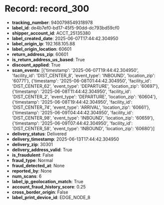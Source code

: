# Record: record_300

- **tracking_number**: 9400798549318978
- **label_id**: de4b7ef0-bd17-45f5-90dd-dc793bd59cf0
- **shipper_account_id**: ACCT_25135380
- **label_created_date**: 2025-06-07T17:44:42.304950
- **label_origin_ip**: 192.168.105.88
- **label_origin_location**: 60601
- **return_address_zip**: 60601
- **is_return_address_us_based**: True
- **discount_applied**: True
- **scan_events**: [{'timestamp': '2025-06-07T19:44:42.304950', 'facility_id': 'DIST_CENTER_8', 'event_type': 'INBOUND', 'location_zip': '60771'}, {'timestamp': '2025-06-08T01:44:42.304950', 'facility_id': 'DIST_CENTER_62', 'event_type': 'DEPARTURE', 'location_zip': '60697'}, {'timestamp': '2025-06-08T11:44:42.304950', 'facility_id': 'DIST_CENTER_2', 'event_type': 'DEPARTURE', 'location_zip': '60604'}, {'timestamp': '2025-06-08T19:44:42.304950', 'facility_id': 'DIST_CENTER_74', 'event_type': 'ARRIVAL', 'location_zip': '60661'}, {'timestamp': '2025-06-09T04:44:42.304950', 'facility_id': 'DIST_CENTER_98', 'event_type': 'INBOUND', 'location_zip': '60659'}, {'timestamp': '2025-06-09T07:44:42.304950', 'facility_id': 'DIST_CENTER_58', 'event_type': 'INBOUND', 'location_zip': '60680'}]
- **delivery_status**: Delivered
- **delivery_timestamp**: 2025-06-13T17:44:42.304950
- **delivery_zip**: 30301
- **delivery_address_valid**: True
- **is_fraudulent**: False
- **fraud_type**: Normal
- **fraud_detected_at**: None
- **reported_by**: None
- **num_scans**: 6
- **label_ip_geolocation_match**: True
- **account_fraud_history_score**: 0.25
- **cross_border_origin**: False
- **label_print_device_id**: EDGE_NODE_8